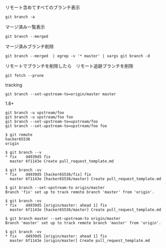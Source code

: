 リモート含めてすべてのブランチ表示

```
git branch -a
```

マージ済み一覧表示

```
git branch --merged
```

マージ済みブランチ削除
```
git branch --merged  | egrep -v '* master' | xargs git branch -d
```

リモートでブランチを削除したら　リモート追跡ブランチを削除
```
git fetch --prune
```

tracking
```
git branch --set-upstream-to=origin/master master
```

1.8+
```
git branch -u upstream/foo
git branch -u upstream/foo foo
git branch --set-upstream-to=upstream/foo
git branch --set-upstream-to=upstream/foo foo
```


```console
$ git remote
hacker65536
origin
```

```console
$ git branch --v
* fix    d4939d5 fix
  master 6f1143e Create pull_request_template.md
```
```console
$ git branch -vv
* fix    d4939d5 [hacker65536/fix] fix
  master 6f1143e [hacker65536/master] Create pull_request_template.md
```
```console
$ git branch --set-upstream-to origin/master
Branch 'fix' set up to track remote branch 'master' from 'origin'.
```
```console
$ git branch -vv
* fix    d4939d5 [origin/master: ahead 1] fix
  master 6f1143e [hacker65536/master] Create pull_request_template.md
```
```console
$ git branch master --set-upstream-to origin/master
Branch 'master' set up to track remote branch 'master' from 'origin'.
```
```console
$ git branch -vv
* fix    d4939d5 [origin/master: ahead 1] fix
  master 6f1143e [origin/master] Create pull_request_template.md
```
